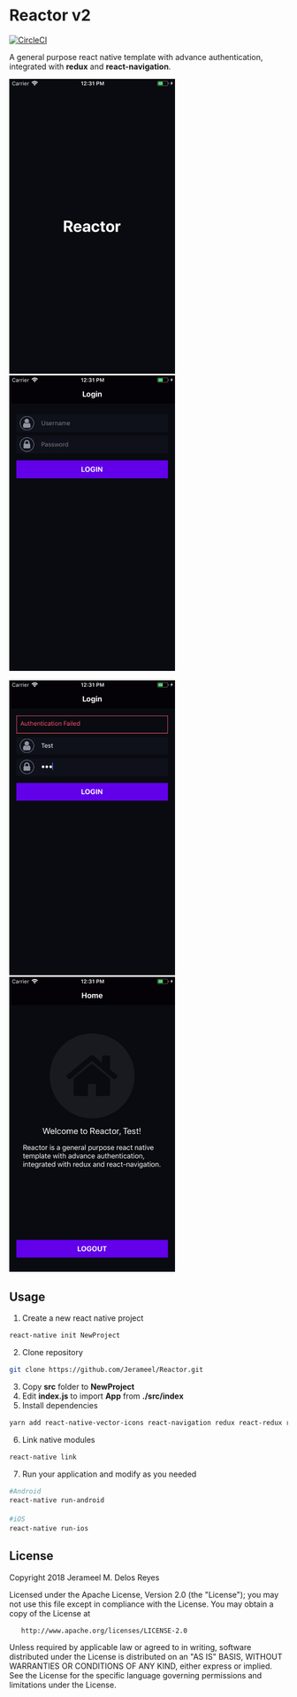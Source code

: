 # Reactor v2
[![CircleCI](https://circleci.com/gh/Jerameel/Reactor/tree/master.svg?style=svg)](https://circleci.com/gh/Jerameel/Reactor/tree/master)

A general purpose react native template with advance authentication, integrated with **redux** and **react-navigation**.

<p float="left">
  <img src="./screenshots/01.png" width="300" />
  <img src="./screenshots/02.png" width="300" />
</p>
<p float="left">
  <img src="./screenshots/03.png" width="300" />
  <img src="./screenshots/04.png" width="300" />
</p>

## Usage

1. Create a new react native project

```bash
react-native init NewProject
```

2. Clone repository

```bash
git clone https://github.com/Jerameel/Reactor.git
```

3. Copy **src** folder to **NewProject**
4. Edit **index.js** to import **App** from **./src/index**
5. Install dependencies

```bash
yarn add react-native-vector-icons react-navigation redux react-redux redux-logger redux-thunk
```

6. Link native modules

```bash
react-native link
```

7. Run your application and modify as you needed

```bash
#Android
react-native run-android

#iOS
react-native run-ios
```

## License

Copyright 2018 Jerameel M. Delos Reyes

Licensed under the Apache License, Version 2.0 (the "License");
you may not use this file except in compliance with the License.
You may obtain a copy of the License at

       http://www.apache.org/licenses/LICENSE-2.0

Unless required by applicable law or agreed to in writing, software
distributed under the License is distributed on an "AS IS" BASIS,
WITHOUT WARRANTIES OR CONDITIONS OF ANY KIND, either express or implied.
See the License for the specific language governing permissions and
limitations under the License.
